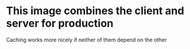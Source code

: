 # This image combines the client and server for production
Caching works more nicely if neither of them depend on the other

